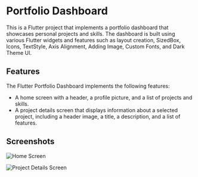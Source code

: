 # Portfolio Dashboard

This is a Flutter project that implements a portfolio dashboard that showcases personal projects and skills. The dashboard is built using various Flutter widgets and features such as layout creation, SizedBox, Icons, TextStyle, Axis Alignment, Adding Image, Custom Fonts, and Dark Theme UI.

## Features

The Flutter Portfolio Dashboard implements the following features:

- A home screen with a header, a profile picture, and a list of projects and skills.
- A project details screen that displays information about a selected project, including a header image, a title, a description, and a list of features.

## Screenshots

![Home Screen](screenshots/home.png "Home Screen")

![Project Details Screen](screenshots/project_details.png "Project Details Screen")

